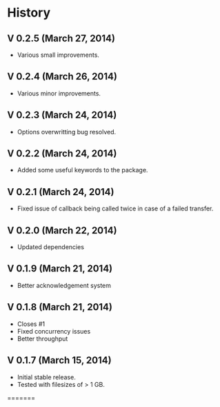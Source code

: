 # History

## V 0.2.5 (March 27, 2014)
* Various small improvements.

## V 0.2.4 (March 26, 2014)
* Various minor improvements.

## V 0.2.3 (March 24, 2014)
* Options overwritting bug resolved.

## V 0.2.2 (March 24, 2014)
* Added some useful keywords to the package.

## V 0.2.1 (March 24, 2014)
* Fixed issue of callback being called twice in case of a failed transfer.

## V 0.2.0 (March 22, 2014)
* Updated dependencies

## V 0.1.9 (March 21, 2014)
* Better acknowledgement system

## V 0.1.8 (March 21, 2014)
* Closes #1
* Fixed concurrency issues
* Better throughput

## V 0.1.7 (March 15, 2014)
* Initial stable release.
* Tested with filesizes of > 1 GB.

=======
